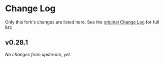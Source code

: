 # Change Log

Only this fork's changes are listed here. See the [original Change Log][1] for full list:

[1]: https://github.com/akiran/react-slick/blob/0.28.0/CHANGELOG.md

## v0.28.1

_No changes from upstream, yet._
